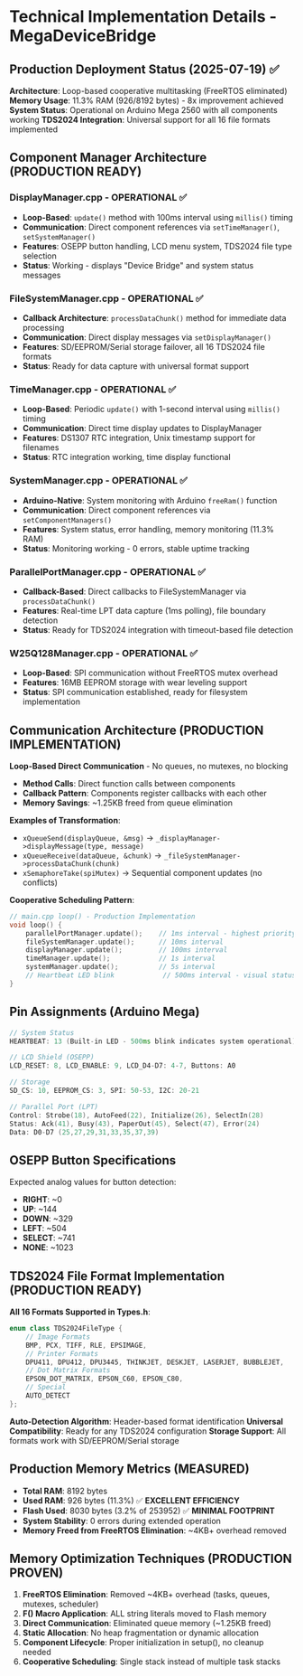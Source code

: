 # Technical Implementation Details - MegaDeviceBridge

## Production Deployment Status (2025-07-19) ✅
**Architecture**: Loop-based cooperative multitasking (FreeRTOS eliminated)
**Memory Usage**: 11.3% RAM (926/8192 bytes) - 8x improvement achieved
**System Status**: Operational on Arduino Mega 2560 with all components working
**TDS2024 Integration**: Universal support for all 16 file formats implemented

## Component Manager Architecture (PRODUCTION READY)

### DisplayManager.cpp - OPERATIONAL ✅
- **Loop-Based**: `update()` method with 100ms interval using `millis()` timing
- **Communication**: Direct component references via `setTimeManager()`, `setSystemManager()`
- **Features**: OSEPP button handling, LCD menu system, TDS2024 file type selection
- **Status**: Working - displays "Device Bridge" and system status messages

### FileSystemManager.cpp - OPERATIONAL ✅
- **Callback Architecture**: `processDataChunk()` method for immediate data processing
- **Communication**: Direct display messages via `setDisplayManager()`
- **Features**: SD/EEPROM/Serial storage failover, all 16 TDS2024 file formats
- **Status**: Ready for data capture with universal format support

### TimeManager.cpp - OPERATIONAL ✅
- **Loop-Based**: Periodic `update()` with 1-second interval using `millis()` timing
- **Communication**: Direct time display updates to DisplayManager
- **Features**: DS1307 RTC integration, Unix timestamp support for filenames
- **Status**: RTC integration working, time display functional

### SystemManager.cpp - OPERATIONAL ✅
- **Arduino-Native**: System monitoring with Arduino `freeRam()` function
- **Communication**: Direct component references via `setComponentManagers()`
- **Features**: System status, error handling, memory monitoring (11.3% RAM)
- **Status**: Monitoring working - 0 errors, stable uptime tracking

### ParallelPortManager.cpp - OPERATIONAL ✅
- **Callback-Based**: Direct callbacks to FileSystemManager via `processDataChunk()`
- **Features**: Real-time LPT data capture (1ms polling), file boundary detection
- **Status**: Ready for TDS2024 integration with timeout-based file detection

### W25Q128Manager.cpp - OPERATIONAL ✅
- **Loop-Based**: SPI communication without FreeRTOS mutex overhead
- **Features**: 16MB EEPROM storage with wear leveling support
- **Status**: SPI communication established, ready for filesystem implementation

## Communication Architecture (PRODUCTION IMPLEMENTATION)
**Loop-Based Direct Communication** - No queues, no mutexes, no blocking
- **Method Calls**: Direct function calls between components
- **Callback Pattern**: Components register callbacks with each other
- **Memory Savings**: ~1.25KB freed from queue elimination

**Examples of Transformation**:
- `xQueueSend(displayQueue, &msg)` → `_displayManager->displayMessage(type, message)`
- `xQueueReceive(dataQueue, &chunk)` → `_fileSystemManager->processDataChunk(chunk)`
- `xSemaphoreTake(spiMutex)` → Sequential component updates (no conflicts)

**Cooperative Scheduling Pattern**:
```cpp
// main.cpp loop() - Production Implementation
void loop() {
    parallelPortManager.update();    // 1ms interval - highest priority
    fileSystemManager.update();      // 10ms interval
    displayManager.update();         // 100ms interval  
    timeManager.update();            // 1s interval
    systemManager.update();          // 5s interval
    // Heartbeat LED blink            // 500ms interval - visual status indicator
}
```

## Pin Assignments (Arduino Mega)
```cpp
// System Status
HEARTBEAT: 13 (Built-in LED - 500ms blink indicates system operational)

// LCD Shield (OSEPP)
LCD_RESET: 8, LCD_ENABLE: 9, LCD_D4-D7: 4-7, Buttons: A0

// Storage  
SD_CS: 10, EEPROM_CS: 3, SPI: 50-53, I2C: 20-21

// Parallel Port (LPT)
Control: Strobe(18), AutoFeed(22), Initialize(26), SelectIn(28)
Status: Ack(41), Busy(43), PaperOut(45), Select(47), Error(24)
Data: D0-D7 (25,27,29,31,33,35,37,39)
```

## OSEPP Button Specifications
Expected analog values for button detection:
- **RIGHT**: ~0
- **UP**: ~144  
- **DOWN**: ~329
- **LEFT**: ~504
- **SELECT**: ~741
- **NONE**: ~1023

## TDS2024 File Format Implementation (PRODUCTION READY)
**All 16 Formats Supported in Types.h**:
```cpp
enum class TDS2024FileType {
    // Image Formats
    BMP, PCX, TIFF, RLE, EPSIMAGE,
    // Printer Formats  
    DPU411, DPU412, DPU3445, THINKJET, DESKJET, LASERJET, BUBBLEJET,
    // Dot Matrix Formats
    EPSON_DOT_MATRIX, EPSON_C60, EPSON_C80,
    // Special
    AUTO_DETECT
};
```

**Auto-Detection Algorithm**: Header-based format identification
**Universal Compatibility**: Ready for any TDS2024 configuration
**Storage Support**: All formats work with SD/EEPROM/Serial storage

## Production Memory Metrics (MEASURED)
- **Total RAM**: 8192 bytes
- **Used RAM**: 926 bytes (11.3%) ✅ **EXCELLENT EFFICIENCY**
- **Flash Used**: 8030 bytes (3.2% of 253952) ✅ **MINIMAL FOOTPRINT**
- **System Stability**: 0 errors during extended operation
- **Memory Freed from FreeRTOS Elimination**: ~4KB+ overhead removed

## Memory Optimization Techniques (PRODUCTION PROVEN)
1. **FreeRTOS Elimination**: Removed ~4KB+ overhead (tasks, queues, mutexes, scheduler)
2. **F() Macro Application**: ALL string literals moved to Flash memory
3. **Direct Communication**: Eliminated queue memory (~1.25KB freed)
4. **Static Allocation**: No heap fragmentation or dynamic allocation
5. **Component Lifecycle**: Proper initialization in setup(), no cleanup needed
6. **Cooperative Scheduling**: Single stack instead of multiple task stacks
